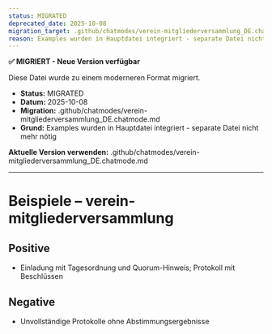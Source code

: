 ```yaml
---
status: MIGRATED
deprecated_date: 2025-10-08
migration_target: .github/chatmodes/verein-mitgliederversammlung_DE.chatmode.md
reason: Examples wurden in Hauptdatei integriert - separate Datei nicht mehr nötig
---
```


**✅ MIGRIERT - Neue Version verfügbar**

Diese Datei wurde zu einem moderneren Format migriert.

- **Status:** MIGRATED
- **Datum:** 2025-10-08
- **Migration:** .github/chatmodes/verein-mitgliederversammlung_DE.chatmode.md
- **Grund:** Examples wurden in Hauptdatei integriert - separate Datei nicht mehr nötig

**Aktuelle Version verwenden:** .github/chatmodes/verein-mitgliederversammlung_DE.chatmode.md

---

# Beispiele – verein-mitgliederversammlung

## Positive
- Einladung mit Tagesordnung und Quorum-Hinweis; Protokoll mit Beschlüssen

## Negative
- Unvollständige Protokolle ohne Abstimmungsergebnisse

